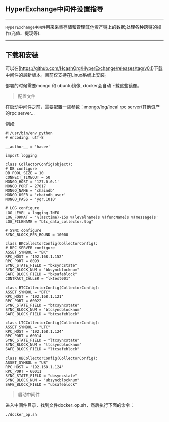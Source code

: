 ## HyperExchange中间件设置指导


---

`HyperExchange中间件`用来采集存储和管理其他资产链上的数据;处理各种跨链的操作(充值、提现等).

---

## 下载和安装

可以在[https://github.com/HcashOrg/HyperExchange/releases/tag/v0.1)下载中间件的最新版本。目前仅支持在Linux系统上安装。

部署的时候需要mongo 和 ubuntu镜像, docker会自动下载这些镜像。

> 配置文件

在启动中间件之前，需要配置一些参数：mongo/log/local rpc server/其他资产的rpc server...

例如:

    #!/usr/bin/env python 
    # encoding: utf-8
    
    __author__ = 'hasee'
    
    import logging
    
    class CollectorConfig(object):
    # DB configure
    DB_POOL_SIZE = 10
    CONNECT_TIMEOUT = 50
    MONGO_HOST = '127.0.0.1'
    MONGO_PORT = 27017
    MONGO_NAME = 'chaindb'
    MONGO_USER = 'chaindb_user'
    MONGO_PASS = 'yqr.1010'
    
    # LOG configure
    LOG_LEVEL = logging.INFO
    LOG_FORMAT = '%(asctime)-15s %(levelname)s %(funcName)s %(message)s'
    LOG_FILENAME = "btc_data_collector.log"
    
    # SYNC configure
    SYNC_BLOCK_PER_ROUND = 10000
    
    class BKCollectorConfig(CollectorConfig):
    # RPC SERVER configure 
    ASSET_SYMBOL = "BK"
    RPC_HOST = '192.168.1.152'
    RPC_PORT = 8093
    SYNC_STATE_FIELD = "bksyncstate"
    SYNC_BLOCK_NUM = "bksyncblocknum"
    SAFE_BLOCK_FIELD = "bksafeblock"
    CONTRACT_CALLER = "lktest001"
    
    class BTCCollectorConfig(CollectorConfig):
    ASSET_SYMBOL = "BTC"
    RPC_HOST = '192.168.1.121'
    RPC_PORT = 60022
    SYNC_STATE_FIELD = "btcsyncstate"
    SYNC_BLOCK_NUM = "btcsyncblocknum"
    SAFE_BLOCK_FIELD = "btcsafeblock"
    
    class LTCCollectorConfig(CollectorConfig):
    ASSET_SYMBOL = "LTC"
    RPC_HOST = '192.168.1.124'
    RPC_PORT = 60014
    SYNC_STATE_FIELD = "ltcsyncstate"
    SYNC_BLOCK_NUM = "ltcsyncblocknum"
    SAFE_BLOCK_FIELD = "ltcsafeblock"
    
    class UBCollectorConfig(CollectorConfig):
    ASSET_SYMBOL = "UB"
    RPC_HOST = '192.168.1.124'
    RPC_PORT = 60011
    SYNC_STATE_FIELD = "ubsyncstate"
    SYNC_BLOCK_NUM = "ubsyncblocknum"
    SAFE_BLOCK_FIELD = "ubsafeblock"
    
> 启动中间件

进入中间件目录，找到文件docker_op.sh，然后执行下面的命令：

`./docker_op.sh `   






